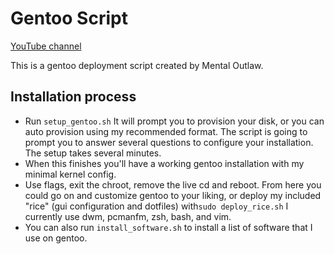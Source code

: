 # Gentoo Script
[YouTube channel](https://www.youtube.com/user/MentalOutlawStudios) 

This is a gentoo deployment script created by Mental Outlaw.

## Installation process
- Run `setup_gentoo.sh` 
It will prompt you to provision your disk, or you can auto provision using my recommended format.
The script is going to prompt you to answer several questions to configure your installation. The setup takes several minutes.
- When this finishes you'll have a working gentoo installation with my minimal kernel config. 
- Use flags, exit the chroot, remove the live cd and reboot.
From here you could go on and customize gentoo to your liking, or deploy my included "rice" (gui configuration and dotfiles) with`sudo deploy_rice.sh` I currently  use dwm, pcmanfm, zsh, bash, and vim.
- You can also run `install_software.sh` to install a list of software that I use on gentoo.
